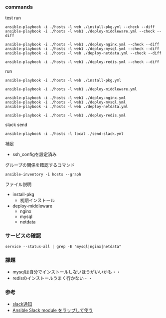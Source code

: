 ### commands

test run
```
ansible-playbook -i ./hosts -l web ./install-pkg.yml --check --diff
ansible-playbook -i ./hosts -l web1 ./deploy-middleware.yml --check --diff

ansible-playbook -i ./hosts -l web1 ./deploy-nginx.yml --check --diff
ansible-playbook -i ./hosts -l web1 ./deploy-mysql.yml --check --diff
ansible-playbook -i ./hosts -l web ./deploy-netdata.yml --check --diff

ansible-playbook -i ./hosts -l web1 ./deploy-redis.yml --check --diff
```

run
```
ansible-playbook -i ./hosts -l web ./install-pkg.yml

ansible-playbook -i ./hosts -l web1 ./deploy-middleware.yml

ansible-playbook -i ./hosts -l web1 ./deploy-nginx.yml
ansible-playbook -i ./hosts -l web1 ./deploy-mysql.yml
ansible-playbook -i ./hosts -l web ./deploy-netdata.yml

ansible-playbook -i ./hosts -l web1 ./deploy-redis.yml
```

slack send
```
ansible-playbook -i ./hosts -l local ./send-slack.yml
```

補足
* ssh_configを設定済み

グループの関係を確認するコマンド
```
ansible-inventory -i hosts --graph
```

ファイル説明
* install-pkg
    * 初期インストール
* deploy-middleware
    * nginx
    * mysql
    * netdata

### サービスの確認
```
service --status-all | grep -E "mysql|nginx|netdata"
```


### 課題
* mysqlは自分でインストールしないほうがいいかも・・
* redisのインストールうまく行かない・・

### 参考
* [slack通知](https://qiita.com/imunew/items/ea2bba8859bc709ffa1f)
* [Ansible Slack module をラップして使う](https://qiita.com/yyoshiki41/items/29aab57f44de1d82edc3)